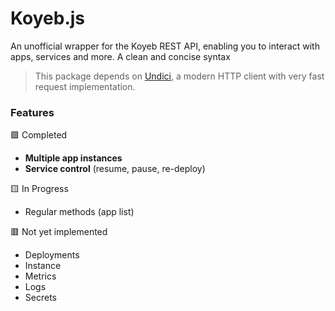 # Koyeb.js
 An unofficial wrapper for the Koyeb REST API, enabling you to interact with apps, services and more.
 A clean and concise syntax 
 
 > This package depends on [Undici](https://npmjs.com/package/undici), a modern HTTP client with very fast request implementation.

### Features
🟩 Completed
  - **Multiple app instances** <br>
  - **Service control** (resume, pause, re-deploy)<br>
  
🟨 In Progress
  - Regular methods (app list)<br>

🟥 Not yet implemented
- Deployments <br>
- Instance <br>
- Metrics <br>
- Logs <br>
- Secrets
